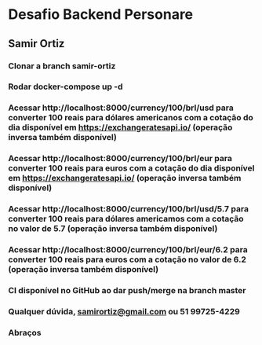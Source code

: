 # Desafio Backend Personare 
## Samir Ortiz

### Clonar a branch samir-ortiz

### Rodar docker-compose up -d

### Acessar http://localhost:8000/currency/100/brl/usd para converter 100 reais para dólares americanos com a cotação do dia disponível em https://exchangeratesapi.io/ (operação inversa também disponível)

### Acessar http://localhost:8000/currency/100/brl/eur para converter 100 reais para euros com a cotação do dia disponível em https://exchangeratesapi.io/ (operação inversa também disponível)

### Acessar http://localhost:8000/currency/100/brl/usd/5.7 para converter 100 reais para dólares americamos com a cotação no valor de 5.7 (operação inversa também disponível)

### Acessar http://localhost:8000/currency/100/brl/eur/6.2 para converter 100 reais para euros com a cotação no valor de 6.2 (operação inversa também disponível)

### CI disponível no GitHub ao dar push/merge na branch master

### Qualquer dúvida, samirortiz@gmail.com ou 51 99725-4229

### Abraços
